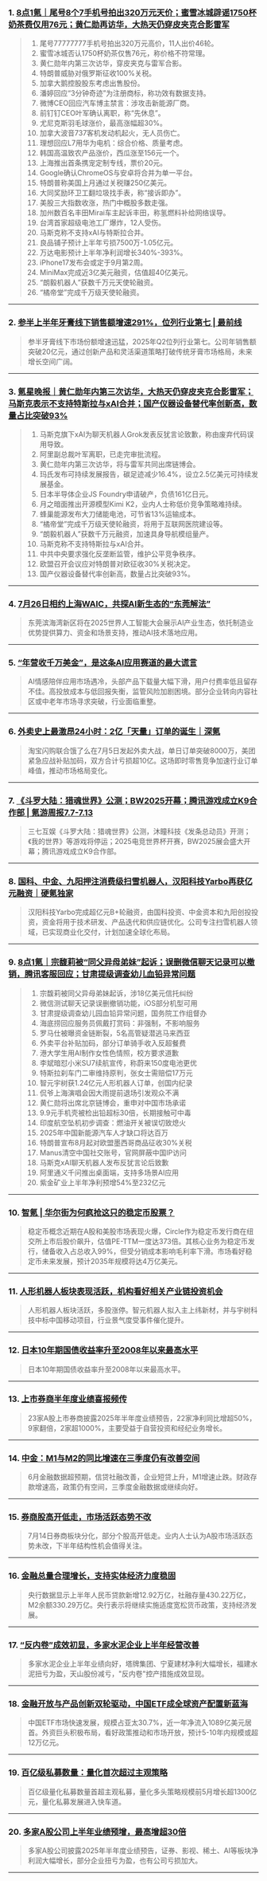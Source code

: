 ### 1. [8点1氪｜尾号8个7手机号拍出320万元天价；蜜雪冰城辟谣1750杯奶茶费仅用76元；黄仁勋再访华，大热天仍穿皮夹克合影雷军](https://36kr.com/p/3379462010823425?f=rss)

> 1. 尾号77777777手机号拍出320万元高价，11人出价46轮。  
> 2. 蜜雪冰城否认1750杯奶茶仅售76元，称价格不符常理。  
> 3. 黄仁勋年内第三次访华，穿皮夹克与雷军合影。  
> 4. 特朗普威胁对俄罗斯征收100%关税。  
> 5. 加拿大鹅控股股东考虑出售股份。  
> 6. 潘婷回应“3分钟奇迹”为注册商标，称功效有数据支持。  
> 7. 微博CEO回应汽车博主禁言：涉攻击新能源厂商。  
> 8. 前钉钉CEO叶军确认离职，称“先休息”。  
> 9. 尤尼克斯羽毛球涨价，最高涨幅超30%。  
> 10. 加拿大波音737客机发动机起火，无人员伤亡。  
> 11. 理想回应L7用华为电机：综合价格、质量考虑。  
> 12. 韩国高温致农产品涨价，西瓜涨至156元一个。  
> 13. 上海推出首条携宠定制专线，票价20元。  
> 14. Google确认ChromeOS与安卓将合并为单一平台。  
> 15. 特朗普称美国上月通过关税赚250亿美元。  
> 16. 大同奖励环卫工翻垃圾找手表，称“接诉即办”。  
> 17. 美股三大指数收涨，热门中概股多数走强。  
> 18. 加州数百名丰田Mirai车主起诉丰田，称氢燃料补给网络误导。  
> 19. 台湾首家超级电池工厂爆炸，12人受伤。  
> 20. 马斯克称不支持xAI与特斯拉合并。  
> 21. 良品铺子预计上半年亏损7500万-1.05亿元。  
> 22. 万达电影预计上半年净利润增长340%-393%。  
> 23. iPhone17发布会或定于9月第2周。  
> 24. MiniMax完成近3亿美元融资，估值超40亿美元。  
> 25. “朗毅机器人”获数千万元天使轮融资。  
> 26. “橘帝堂”完成千万级天使轮融资。

---


### 2. [参半上半年牙膏线下销售额增速291%，位列行业第七 | 最前线](https://36kr.com/p/3378882982110210?f=rss)

> 参半牙膏线下市场份额增速迅猛，2025年Q2位列行业第七。公司年销售额突破20亿元，通过创新产品和灵活渠道策略打破传统牙膏市场格局，未来增长空间广阔。

---


### 3. [氪星晚报｜黄仁勋年内第三次访华，大热天仍穿皮夹克合影雷军；马斯克表示不支持特斯拉与xAI合并；国产仪器设备替代率创新高，数量占比突破93%](https://36kr.com/p/3378608946092549?f=rss)

> 1. 马斯克旗下xAI为聊天机器人Grok发表反犹言论致歉，称由废弃代码误用导致。  
> 2. 阿里副总裁叶军离职，已走完审批流程。  
> 3. 黄仁勋年内第三次访华，将与雷军共同出席链博会。  
> 4. 玛氏发布可持续发展报告，碳足迹减少16.4%，设立2.5亿美元可持续发展基金。  
> 5. 日本半导体企业JS Foundry申请破产，负债161亿日元。  
> 6. 月之暗面推出开源模型Kimi K2，业内人士称低价竞争策略难持续。  
> 7. 蜂巢能源发布大刀储能电池，可节省13%运输成本。  
> 8. “橘帝堂”完成千万级天使轮融资，将用于互联网医院建设等。  
> 9. “朗毅机器人”获数千万元融资，加速具身导航模组量产。  
> 10. 马斯克称不支持特斯拉与xAI合并。  
> 11. 中共中央要求强化反垄断监管，维护公平竞争秩序。  
> 12. 欧盟召开会议应对特朗普对欧征收30%关税决定。  
> 13. 国产仪器设备替代率创新高，数量占比突破93%。

---


### 4. [7月26日相约上海WAIC，共探AI新生态的“东莞解法”](https://36kr.com/p/3378593427577091?f=rss)

> 东莞滨海湾新区将在2025世界人工智能大会展示AI产业生态，依托制造业优势提供算力、资金和场景支持，推动AI技术落地应用。

---


### 5. [“年营收千万美金”，是这条AI应用赛道的最大谎言](https://36kr.com/p/3378414217189640?f=rss)

> AI情感陪伴应用市场遇冷，头部产品下载量大幅下滑，用户付费率低且留存不佳。高投放成本与低回报失衡，监管风险加剧困境。部分企业转向内容社区或中老年市场寻求突破，行业面临重整。

---


### 6. [外卖史上最激昂24小时：2亿「天量」订单的诞生｜深氪](https://36kr.com/p/3374453407963653?f=rss)

> 淘宝闪购联合饿了么在7月5日发起外卖大战，单日订单突破8000万，美团紧急应战补贴加码，双方合计亏损超10亿。这场即时零售竞争加速行业订单峰值，推动市场格局变化。

---


### 7. [《斗罗大陆：猎魂世界》公测；BW2025开幕；腾讯游戏成立K9合作部 | 氪游周报7.7-7.13](https://36kr.com/p/3378294788479497?f=rss)

> 三七互娱《斗罗大陆：猎魂世界》公测，沐瞳科技《发条总动员》开测；《我的世界》等游戏将停运；2025电竞世界杯开赛，BW2025展会盛大开幕；腾讯游戏成立K9合作部。

---


### 8. [国科、中金、九阳押注消费级扫雪机器人，汉阳科技Yarbo再获亿元融资｜硬氪独家](https://36kr.com/p/3365586762041096?f=rss)

> 汉阳科技Yarbo完成超亿元B+轮融资，由国科投资、中金资本和九阳创投投资，资金将用于技术研发、产品迭代和供应链优化。公司专注扫雪机器人领域，已实现商业化交付，计划加速全球化布局。

---


### 9. [8点1氪｜宗馥莉被“同父异母弟妹”起诉；误删微信聊天记录可以撤销，腾讯客服回应；甘肃提级调查幼儿血铅异常问题](https://36kr.com/p/3378027763407365?f=rss)

> 1. 宗馥莉被同父异母弟妹起诉，涉18亿美元信托纠纷  
> 2. 微信测试聊天记录误删撤销功能，iOS部分机型可用  
> 3. 甘肃提级调查幼儿园血铅异常问题，国务院工作组督办  
> 4. 海底捞回应服务员佩戴打赏码：非强制，不影响服务  
> 5. 罗马仕被曝资金链断裂，5名高管疑潜逃马来西亚  
> 6. 外卖平台补贴加码，部分订单骑手收入反超餐费  
> 7. 港大学生用AI制作女性色情照，校方要求道歉  
> 8. 李斌暗怼小米SU7续航宣传，称蔚来150度电池更优  
> 9. 特斯拉刹车门二审维持原判，张女士需赔偿17万元  
> 10. 智元宇树获1.24亿元人形机器人订单，创国内纪录  
> 11. 侃爷上海演唱会因大雨提前退场引发观众不满  
> 12. 黄仁勋将出席北京链博会，重申对中国市场承诺  
> 13. 9.9元手机壳被检出铅超标30倍，长期接触可中毒  
> 14. 印度航空坠机初步调查：燃油开关被误切致熄火  
> 15. 2025年中国新能源汽车人才缺口将达百万  
> 16. 特朗普宣布8月起对欧盟墨西哥商品征收30%关税  
> 17. Manus清空中国社交账号，官网屏蔽中国IP访问  
> 18. 马斯克xAI聊天机器人发布反犹言论后致歉  
> 19. 阿里通义千问推出桌面端，支持多场景AI应用  
> 20. 紫金矿业上半年净利预增54%至232亿元

---


### 10. [智氪 | 华尔街为何疯抢这只的稳定币股票？](https://36kr.com/p/3375403123480837?f=rss)

> 稳定币概念近期在A股和美股市场表现火爆，Circle作为稳定币发行商在纽交所上市后股价飙升，估值PE-TTM一度达373倍。其核心业务为稳定币发行，储备收入占总收入99%，但受分销成本影响毛利率下滑。市场看好稳定币未来发展，预计2035年规模将达4万亿美元。

---


### 11. [人形机器人板块表现活跃，机构看好相关产业链投资机会](https://36kr.com/newsflashes/3379457020109831?f=rss)

> 人形机器人板块活跃，多股涨停。智元机器人拟入主上纬新材，并与宇树科技中标中国移动项目，行业景气度受事件催化提升。

---


### 12. [日本10年期国债收益率升至2008年以来最高水平](https://36kr.com/newsflashes/3379463846404864?f=rss)

> 日本10年期国债收益率升至2008年以来最高水平。

---


### 13. [上市券商半年度业绩喜报频传](https://36kr.com/newsflashes/3379455775892488?f=rss)

> 23家A股上市券商披露2025年半年度业绩预告，22家净利同比增超50%，9家翻倍，2家超1000%，主要受益于自营投资和经纪业务增长。

---


### 14. [中金：M1与M2的同比增速在三季度仍有改善空间](https://36kr.com/newsflashes/3379453552894722?f=rss)

> 6月金融数据超预期，信贷社融改善，企业短贷上升，M1增速止跌。财政存款增速高，政策仍有空间，三季度金融数据或继续向好。

---


### 15. [券商股高开低走，市场活跃态势不改](https://36kr.com/newsflashes/3379435594720004?f=rss)

> 7月14日券商板块分化，部分个股高开低走。业内人士认为A股市场活跃态势未改，下半年结构性机会值得关注。

---


### 16. [金融总量合理增长，支持实体经济力度稳固](https://36kr.com/newsflashes/3379434718831361?f=rss)

> 央行数据显示上半年人民币贷款新增12.92万亿，社融存量430.22万亿，M2余额330.29万亿。央行表示将继续实施适度宽松货币政策，支持经济发展。

---


### 17. [“反内卷”成效初显，多家水泥企业上半年经营改善](https://36kr.com/newsflashes/3379433674777603?f=rss)

> 多家水泥企业上半年业绩向好，塔牌集团、宁夏建材净利大幅增长，福建水泥扭亏为盈，天山股份减亏，"反内卷"控产措施成效显现。

---


### 18. [金融开放与产品创新双轮驱动，中国ETF成全球资产配置新蓝海](https://36kr.com/newsflashes/3379432410112769?f=rss)

> 中国ETF市场快速发展，规模占亚太30.7%，近一年净流入1089亿美元居首。外资巨头积极布局，看好政策推动和市场开放，预计5-10年内规模或超12万亿元。

---


### 19. [百亿级私募数量：量化首次超过主观策略](https://36kr.com/newsflashes/3379430971237382?f=rss)

> 百亿级量化私募数量首超主观私募，量化多头策略规模前5月增长超1300亿元，量化私募发展进入快车道。

---


### 20. [多家A股公司上半年业绩预增，最高增超30倍](https://36kr.com/newsflashes/3379429953233664?f=rss)

> 多家A股公司披露2025年半年度业绩预告，证券、影视、稀土、AI等板块净利润大幅增长，部分企业扭亏为盈，也有公司亏损加大。

---


